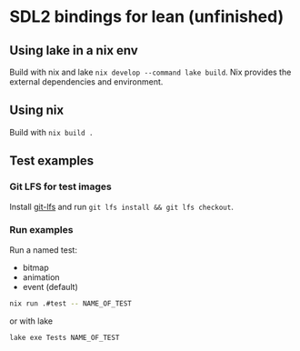 # SDL2 bindings for lean (unfinished)

## Using lake in a nix env

Build with nix and lake `nix develop --command lake build`. Nix provides the external dependencies and environment.

## Using nix

Build with `nix build .`

## Test examples

### Git LFS for test images

Install [git-lfs](https://git-lfs.github.com/) and run `git lfs install && git lfs checkout`.

### Run examples

Run a named test:

* bitmap
* animation
* event (default)

```bash
nix run .#test -- NAME_OF_TEST
```

or with lake

```bash
lake exe Tests NAME_OF_TEST
```
